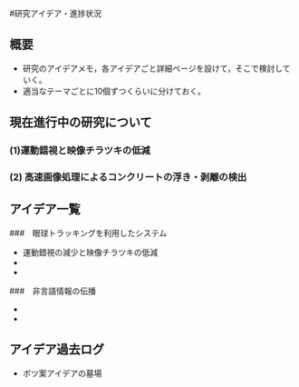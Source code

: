 #研究アイデア・進捗状況

## 概要

* 研究のアイデアメモ，各アイデアごと詳細ページを設けて，そこで検討していく。
* 適当なテーマごとに10個ずつくらいに分けておく。

## 現在進行中の研究について

### (1)運動錯視と映像チラツキの低減

### (2) 高速画像処理によるコンクリートの浮き・剥離の検出

## アイデア一覧

###　眼球トラッキングを利用したシステム

* 運動錯視の減少と映像チラツキの低減
* 
* 

###　非言語情報の伝播

* 
* 

## アイデア過去ログ
* ボツ案アイデアの墓場